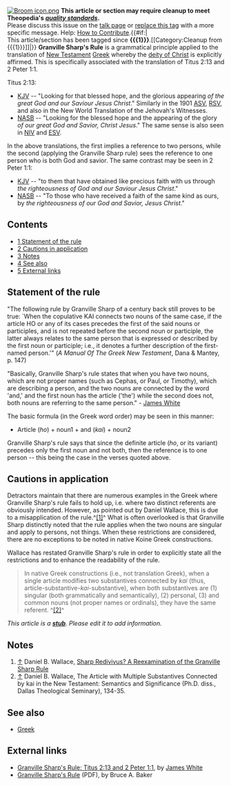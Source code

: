 [![Broom icon.png](images/thumb/9/90/Broom_icon.png/30px-Broom_icon.png.pagespeed.ce.3MDzK_R-j-.png)](http://www.theopedia.com/File:Broom_icon.png)
**This article or section may require cleanup to meet Theopedia's *[quality standards](http://www.theopedia.com/Theopedia:Writing_guide "Theopedia:Writing guide")*.**  
Please discuss this issue on the
[talk page](http://www.theopedia.com/Talk:Granville_Sharp's_rule "Talk:Granville Sharp's rule")
or
[replace this tag](index.php?title=Granville_Sharp's_rule&action=edit)
with a more specific message. Help:
[How to Contribute](http://www.theopedia.com/Help:How_to_contribute "Help:How to contribute").{{\#if:|  
This article/section has been tagged since
**{{{1}}}**.[[Category:Cleanup from {{{1}}}]]|}}
**Granville Sharp's Rule** is a grammatical principle applied to
the translation of [New Testament](New_Testament "New Testament")
[Greek](Greek "Greek") whereby the
[deity of Christ](Deity_of_Christ "Deity of Christ") is explicitly
affirmed. This is specifically associated with the translation of
Titus 2:13 and 2 Peter 1:1.

Titus 2:13:

-   [KJV](KJV "KJV") -- "Looking for that blessed hope, and the
    glorious appearing
    *of the great God and our Saviour Jesus Christ*." Similarly in the
    1901 [ASV](American_Standard_Version "American Standard Version"),
    [RSV](RSV "RSV"), and also in the New World Translation of the
    Jehovah's Witnesses.
-   [NASB](NASB "NASB") -- "Looking for the blessed hope and the
    appearing of the glory
    *of our great God and Savior, Christ Jesus*." The same sense is
    also seen in [NIV](NIV "NIV") and [ESV](ESV "ESV").

In the above translations, the first implies a reference to two
persons, while the second (applying the Granville Sharp rule) sees
the reference to one person who is both God and savior. The same
contrast may be seen in 2 Peter 1:1:

-   [KJV](KJV "KJV") -- "to them that have obtained like precious
    faith with us through
    *the righteousness of God and our Saviour Jesus Christ*."
-   [NASB](NASB "NASB") -- "To those who have received a faith of
    the same kind as ours, by
    *the righteousness of our God and Savior, Jesus Christ*."



## Contents

-   [1 Statement of the rule](#Statement_of_the_rule)
-   [2 Cautions in application](#Cautions_in_application)
-   [3 Notes](#Notes)
-   [4 See also](#See_also)
-   [5 External links](#External_links)

## Statement of the rule

"The following rule by Granville Sharp of a century back still
proves to be true: \`When the copulative KAI connects two nouns of
the same case, if the article HO or any of its cases precedes the
first of the said nouns or participles, and is not repeated before
the second noun or participle, the latter always relates to the
same person that is expressed or described by the first noun or
participle; i.e., it denotes a further description of the
first-named person.'" (*A Manual Of The Greek New Testament*, Dana
& Mantey, p. 147)

"Basically, Granville Sharp's rule states that when you have two
nouns, which are not proper names (such as Cephas, or Paul, or
Timothy), which are describing a person, and the two nouns are
connected by the word 'and,' and the first noun has the article
('the') while the second does not, both nouns are referring to the
same person." - [James White](James_White "James White")

The basic formula (in the Greek word order) may be seen in this
manner:

-   Article (*ho*) + noun1 + and (*kai*) + noun2

Granville Sharp's rule says that since the definite article (*ho*,
or its variant) precedes only the first noun and not both, then the
reference is to one person -- this being the case in the verses
quoted above.

## Cautions in application

Detractors maintain that there are numerous examples in the Greek
where Granville Sharp's rule fails to hold up, i.e. where two
distinct referents are obviously intended. However, as pointed out
by Daniel Wallace, this is due to a misapplication of the
rule.^[[1]](#note-0)^ What is often overlooked is that Granville
Sharp distinctly noted that the rule applies when the two nouns are
singular and apply to persons, not things. When these restrictions
are considered, there are no exceptions to be noted in native Koine
Greek constructions.

Wallace has restated Granville Sharp's rule in order to explicitly
state all the restrictions and to enhance the readability of the
rule.

> In native Greek constructions (i.e., not translation Greek), when a
> single article modifies two substantives connected by *kai* (thus,
> article-substantive-*kai*-substantive), when both substantives are
> (1) singular (both grammatically and semantically), (2) personal,
> (3) and common nouns (not proper names or ordinals), they have the
> same referent. ^[[2]](#note-1)^

*This article is a **[stub](http://www.theopedia.com/Category:Theopedia_stubs "Category:Theopedia stubs")**. Please edit it to add information.*
## Notes

1.  [↑](#ref-0) Daniel B. Wallace,
    [Sharp Redivivus? A Reexamination of the Granville Sharp Rule](http://www.bible.org/page.php?page_id=1496)
2.  [↑](#ref-1) Daniel B. Wallace, The Article with Multiple
    Substantives Connected by kai in the New Testament: Semantics and
    Significance (Ph.D. diss., Dallas Theological Seminary), 134-35.

## See also

-   [Greek](Greek "Greek")

## External links

-   [Granville Sharp's Rule: Titus 2:13 and 2 Peter 1:1](http://www.aomin.org/GRANVILL.html),
    by [James White](James_White "James White")
-   [Granville Sharp's Rule](http://www.bbc.edu/journal/volume1_2/granville_sharp-baker.pdf)
    (PDF), by Bruce A. Baker



